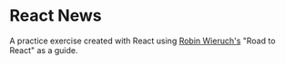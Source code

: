 # React News

A practice exercise created with React using [Robin Wieruch's](https://www.robinwieruch.de/) "Road to React" as a guide.